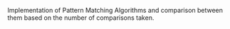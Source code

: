 Implementation of Pattern Matching Algorithms and comparison between them based on the number of comparisons taken.
